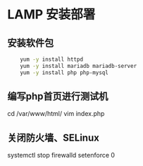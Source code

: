 # LAMP 安装部署

## 安装软件包

```zsh
    yum -y install httpd
    yum -y install mariadb mariadb-server
    yum -y install php php-mysql
```

## 编写php首页进行测试机

cd /var/www/html/
vim index.php
<?php
phpinfo();
?>

## 关闭防火墙、SELinux

systemctl stop firewalld
setenforce 0
